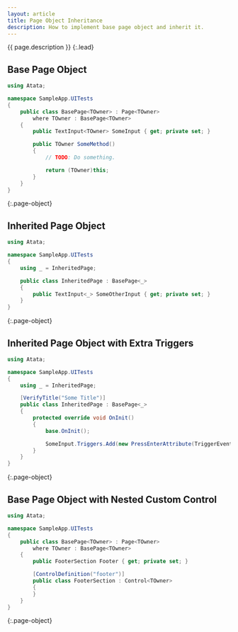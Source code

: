 ```yaml
---
layout: article
title: Page Object Inheritance
description: How to implement base page object and inherit it.
---
```


{{ page.description }}
{:.lead}

## Base Page Object

```cs
using Atata;

namespace SampleApp.UITests
{
    public class BasePage<TOwner> : Page<TOwner>
        where TOwner : BasePage<TOwner>
    {
        public TextInput<TOwner> SomeInput { get; private set; }

        public TOwner SomeMethod()
        {
            // TODO: Do something.

            return (TOwner)this;
        }
    }
}
```
{:.page-object}

## Inherited Page Object

```cs
using Atata;

namespace SampleApp.UITests
{
    using _ = InheritedPage;

    public class InheritedPage : BasePage<_>
    {
        public TextInput<_> SomeOtherInput { get; private set; }
    }
}
```
{:.page-object}

## Inherited Page Object with Extra Triggers

```cs
using Atata;

namespace SampleApp.UITests
{
    using _ = InheritedPage;

    [VerifyTitle("Some Title")]
    public class InheritedPage : BasePage<_>
    {
        protected override void OnInit()
        {
            base.OnInit();

            SomeInput.Triggers.Add(new PressEnterAttribute(TriggerEvents.AfterSet));
        }
    }
}

```
{:.page-object}

## Base Page Object with Nested Custom Control

```cs
using Atata;

namespace SampleApp.UITests
{
    public class BasePage<TOwner> : Page<TOwner>
        where TOwner : BasePage<TOwner>
    {
        public FooterSection Footer { get; private set; }

        [ControlDefinition("footer")]
        public class FooterSection : Control<TOwner>
        {
        }
    }
}
```
{:.page-object}